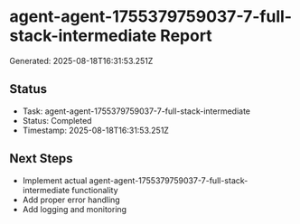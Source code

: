 # agent-agent-1755379759037-7-full-stack-intermediate Report

Generated: 2025-08-18T16:31:53.251Z

## Status
- Task: agent-agent-1755379759037-7-full-stack-intermediate
- Status: Completed
- Timestamp: 2025-08-18T16:31:53.251Z

## Next Steps
- Implement actual agent-agent-1755379759037-7-full-stack-intermediate functionality
- Add proper error handling
- Add logging and monitoring
